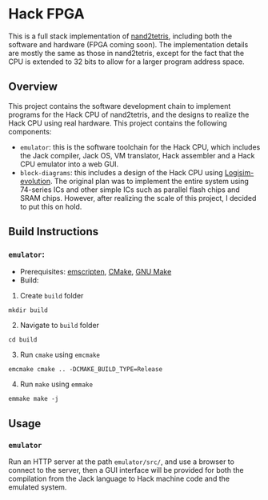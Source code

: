 # Hack FPGA
This is a full stack implementation of [nand2tetris](https://www.nand2tetris.org/),
including both the software and hardware (FPGA coming soon). The implementation
details are mostly the same as those in nand2tetris, except for the fact that
the CPU is extended to 32 bits to allow for a larger program address space.

## Overview
This project contains the software development chain to implement programs for
the Hack CPU of nand2tetris, and the designs to realize the Hack CPU using
real hardware. This project contains the following components:
* `emulator`: this is the software toolchain for the Hack CPU, which includes
the Jack compiler, Jack OS, VM translator, Hack assembler and a Hack CPU emulator
into a web GUI.
* `block-diagrams`: this includes a design of the Hack CPU using
[Logisim-evolution](https://github.com/logisim-evolution/logisim-evolution).
The original plan was to implement the entire system using 74-series ICs
and other simple ICs such as parallel flash chips and SRAM chips. However, after
realizing the scale of this project, I decided to put this on hold.

## Build Instructions
### `emulator`:
* Prerequisites: [emscripten](https://emscripten.org/), [CMake](https://cmake.org/),
[GNU Make](https://www.gnu.org/software/make/)
* Build:
1. Create `build` folder
```
mkdir build
```
2. Navigate to `build` folder
```
cd build
```
3. Run `cmake` using `emcmake`
```
emcmake cmake .. -DCMAKE_BUILD_TYPE=Release
```
4. Run `make` using `emmake`
```
emmake make -j
```

## Usage
### `emulator`
Run an HTTP server at the path `emulator/src/`, and use a browser to connect to
the server, then a GUI interface will be provided for both the compilation from
the Jack language to Hack machine code and the emulated system.
